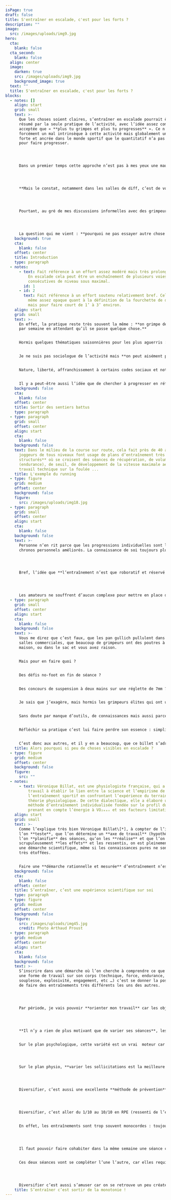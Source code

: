 ```yaml
---
isPage: true
draft: false
title: S'entraîner en escalade, c'est pour les forts ?
description: ""
image:
  src: /images/uploads/img9.jpg
hero:
  cta:
    blank: false
  cta_second:
    blank: false
  align: center
  image:
    darken: true
    src: /images/uploads/img9.jpg
    background_image: true
  text: ""
  title: S'entraîner en escalade, c'est pour les forts ?
blocks:
  - notes: []
    align: start
    grid: small
    text: >-
      Que les choses soient claires, s’entraîner en escalade pourrait être
      résumé par la seule pratique de l’activité, avec l’idée assez communément
      acceptée que « **plus tu grimpes et plus tu progresses** ». Ce n’est pas
      forcément un mal intrinsèque à cette activité mais globalement une idée
      forte et ancrée dans le monde sportif que le quantitatif n’a pas d’égal
      pour faire progresser.




      Dans un premier temps cette approche n’est pas à mes yeux une mauvaise chose tant l’escalade est une activité motrice complexe, qui requiert des qualités nombreuses et variées, qu’il faut pouvoir réussir à exprimer dans des situations toujours renouvelées. Donc la multiplication des expériences d’escalade ne peuvent qu’être profitable.




      **Mais le constat, notamment dans les salles de diff, c’est de voir plafonner la grande majorité des grimpeurs** avec un schéma de séance très souvent monolithique que nous pourrions résumer à une progression croissante du choix des cotations de voies jusqu’à l’échec, puis une réduction de l’intensité (baisse de la cotation) jusqu’à la fin de séance.




      Pourtant, au gré de mes discussions informelles avec des grimpeurs, **j’entends pas mal de frustration** quand les voies réussies restent éternellement dans la même cotation.




      La question qui me vient : **pourquoi ne pas essayer autre chose ?** Car il n’y a évidemment personne pour me dire qu’il n’est pas intéressé par une progression.
    background: true
    cta:
      blank: false
    offset: center
    title: Introduction
    type: paragraph
  - notes:
      - text: Fait référence à un effort assez modéré mais très prolongé dans le temps.
          En escalade cela peut être un enchaînement de plusieurs voies
          consécutives de niveau sous maximal.
        id: 1
      - id: 2
        text: Fait référence à un effort soutenu relativement bref. Cela reste quand
          même assez opaque quant à la définition de la fourchette de durée,
          mais pour faire court de 1’ à 3’ environ.
    align: start
    grid: small
    text: >-
      En effet, la pratique reste très souvent la même : **on grimpe deux fois
      par semaine en attendant qu’il se passe quelque chose.**


      Hormis quelques thématiques saisonnières pour les plus aguerris : de la conti\[\*], de la rési\[\*] et du travail dans les projets. Des tractions sur la barre à la maison si on est empêché d’aller à la salle ou en falaise, mais globalement, **pas de référence à une programmation**, un cycle de travail et des séances précises ciblant un thème.


      Je ne suis pas sociologue de l’activité mais **on peut aisément penser que s’entraîner dans une telle activité est antinomique avec certains de ses fondements.**


      Nature, liberté, affranchissement à certains codes sociaux et notamment ceux du travail, ne semblent pas compatible avec l’idée d’une rigueur inhérente à un projet d’entraînement.


      Il y a peut-être aussi l’idée que de chercher à progresser en réfléchissant sa pratique, en périodisant son travail, en visant à développer certaines qualités peut **donner l’impression de se prendre au sérieux dans une activité** où l’amusement prévaut.
    background: false
    cta:
      blank: false
    offset: center
    title: Sortir des sentiers battus
    type: paragraph
  - type: paragraph
    grid: small
    offset: center
    align: start
    cta:
      blank: false
    background: false
    text: Dans le milieu de la course sur route, cela fait près de 40 ans que **des
      joggeurs de tous niveaux font usage de plans d’entraînement très
      structurés** où se croisent des séances de récupération, de volume
      (endurance), de seuil, de développement de la vitesse maximale aérobie, de
      travail technique sur la foulée ...
    title: L'exemple du running
  - type: figure
    grid: medium
    offset: center
    background: false
    figure:
      src: /images/uploads/img18.jpg
  - type: paragraph
    grid: small
    offset: center
    align: start
    cta:
      blank: false
    background: false
    text: >-
      Personne n’en rit parce que les progressions individuelles sont là. Les
      chronos personnels améliorés. La connaissance de soi toujours plus fine.




      Bref, l’idée que **l’entraînement n’est que roboratif et réservé aux athlètes de haut-niveau** semble avoir été dépassée dans le secteur de l’endurance.




      Les amateurs ne souffrent d’aucun complexe pour mettre en place des entraînements qui n’ont rien à envier à ceux des élites, tout en ne bénéficiant pas d’aménagement du temps travail, en gérant leur famille, sans suivi médical ad hoc, ce qui est encore plus difficile.
  - type: paragraph
    grid: small
    offset: center
    align: start
    cta:
      blank: false
    background: false
    text: >-
      Vous me direz que c’est faux, que les pan gullich pullulent dans les
      salles commerciales, que beaucoup de grimpeurs ont des poutres à la
      maison, ou dans le sac et vous avez raison.


      Mais pour en faire quoi ?


      Des défis no-foot en fin de séance ?


      Des concours de suspension à deux mains sur une réglette de 7mm ?


      Je sais que j’exagère, mais hormis les grimpeurs élites qui ont un encadrement pointu ou ont fait le choix d’un coach perso, il n’y a que **très peu de personnes qui s’entraînent de façon structurée** tout au long de l’année dans ce sport.


      Sans doute par manque d’outils, de connaissances mais aussi parce que ça ne les intéresse pas !


      Réfléchir sa pratique c’est lui faire perdre son essence : simplicité, instinctivité et plaisir. Et je le comprends très bien.


      C’est donc aux autres, et il y en a beaucoup, que ce billet s’adresse. À ceux qui ont une autre approche, sans doute liée à un héritage provenant d’un autre sport où s’entraîner de façon rationnelle est commun.
    title: Alors pourquoi si peu de choses visibles en escalade ?
  - type: figure
    grid: medium
    offset: center
    background: false
    figure:
      src: ""
  - notes:
      - text: Véronique Billat, est une physiologiste française, qui a consacré son
          travail à établir le lien entre la science et l’empirisme de
          l’entraînement sportif en confrontant l’expérience du terrain à la
          théorie physiologique. De cette dialectique, elle a élaboré une
          méthode d’entraînement individualisée fondée sur le profil du sportif
          prenant en compte l’énergie à VO₂ₘₐₓ et ses facteurs limitatifs.
    align: start
    grid: small
    text: >-
      Comme l’explique très bien Véronique Billat\[*], à compter de l’instant où
      l’on **teste**, que l’on détermine un **axe de travail** (hypothèse), que
      l’on **planifie** des séances, qu’on les **réalise** et que l’on note
      scrupuleusement **les effets** et les ressentis, on est pleinement dans
      une démarche scientifique, même si les connaissances pures ne sont pas
      très étoffées.


      Faire une **démarche rationnelle et mesurée** d’entraînement n’est pas réservé aux universitaires ou aux champions !
    background: false
    cta:
      blank: false
    offset: center
    title: S’entraîner, c’est une expérience scientifique sur soi
    type: paragraph
  - type: figure
    grid: medium
    offset: center
    background: false
    figure:
      src: /images/uploads/img45.jpg
      credit: Photo Arthaud Proust
  - type: paragraph
    grid: medium
    offset: center
    align: start
    cta:
      blank: false
    background: false
    text: >-
      S’inscrire dans une démarche où l’on cherche à comprendre ce que génère
      une forme de travail sur son corps (technique, force, endurance,
      souplesse, explosivité, engagement, etc …) c’est se donner la possibilité
      de faire des entraînements très différents les uns des autres. 




      Par période, je vais pouvoir **orienter mon travail** car les objectifs sont différents au grès de mon calendrier (bloc, diff, falaise, projet, compétition …) 




      **Il n’y a rien de plus motivant que de varier ses séances**, les sollicitations, les contraintes … 


      Sur le plan psychologique, cette variété est un vrai  moteur car cela permet de lutter contre la lassitude. 




      Sur le plan physio, **varier les sollicitations est la meilleure des voies pour obtenir des réponses fortes de son organisme**. En effet, l’écueil le plus répandu est de répéter trop souvent le même type de séance, en durée, en intensité … car on atteint très vite un plafond. 




      Diversifier, c’est aussi une excellente **méthode de prévention** des blessures, car c’est souvent la très grande répétition mécanique qui génère les tendinopathies, les fractures de fatigue et autres bobos d’usure. 




      Diversifier, c’est aller du 1/10 au 10/10 en RPE (ressenti de l’effort). 


      En effet, les entraînements sont trop souvent monocordes : toujours en intensité 5, 6 ou 7/10.




      Il faut pouvoir faire cohabiter dans la même semaine une séance cardio en zone 2 (endurance fondamentale) et une séance de force maximale (10/10). 


      Ces deux séances vont se compléter l’une l’autre, car elles requièrent une disponibilité psychologique et physique tout à fait différente. 




      Diversifier c’est aussi s’amuser car on se retrouve un peu créateur de ses propres entraînements, souvent glanés sur le web, dans des livres ou des discussions informelles, mais qu’il faut digérer à sa sauce pour les adapter à ses besoins.
    title: S’entraîner c’est sortir de la monotonie !
---
```

